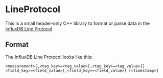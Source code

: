 # LineProtocol

This is a small header-only C++ library to format or parse data in the [InfluxDB Line Protocol](https://docs.influxdata.com/influxdb/v2.0/reference/syntax/line-protocol/).

## Format

The InfluxDB Line Protocol looks like this:

```
<measurement>[,<tag_key>=<tag_value>[,<tag_key>=<tag_value>]] <field_key>=<field_value>[,<field_key>=<field_value>] [<timestamp>]
```
